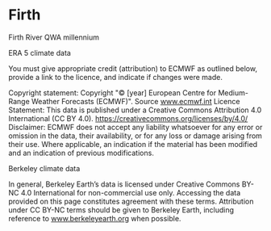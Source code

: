 # Firth
 Firth River QWA millennium



ERA 5 climate data

You must give appropriate credit (attribution) to ECMWF as outlined below, provide a link to the licence, and indicate if changes were made.


Copyright statement: Copyright "© [year] European Centre for Medium-Range Weather Forecasts (ECMWF)".
Source www.ecmwf.int
Licence Statement: This data is published under a Creative Commons Attribution 4.0 International (CC BY 4.0). https://creativecommons.org/licenses/by/4.0/
Disclaimer: ECMWF does not accept any liability whatsoever for any error or omission in the data, their availability, or for any loss or damage arising from their use.
Where applicable, an indication if the material has been modified and an indication of previous modifications.


Berkeley climate data

In general, Berkeley Earth’s data is licensed under Creative Commons BY-NC 4.0 International for non-commercial use only. Accessing the data provided on this page constitutes agreement with these terms. Attribution under CC BY-NC terms should be given to Berkeley Earth, including reference to www.berkeleyearth.org when possible.
